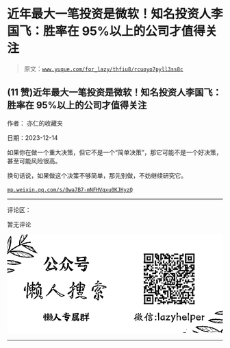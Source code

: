 # 近年最大一笔投资是微软！知名投资人李国飞：胜率在 95%以上的公司才值得关注

> 原文：[`www.yuque.com/for_lazy/thfiu8/rcuoyo7pyll3ss8c`](https://www.yuque.com/for_lazy/thfiu8/rcuoyo7pyll3ss8c)

## (11 赞)近年最大一笔投资是微软！知名投资人李国飞：胜率在 95%以上的公司才值得关注

作者： 亦仁的收藏夹

日期：2023-12-14

如果你在做一个重大决策，但它不是一个“简单决策”，那它可能不是一个好决策，甚至可能风险很高。

换句话说，如果做这个决策不够简单，那先别做，不妨继续研究它。

[`mp.weixin.qq.com/s/0wa7B7-mNFHVqxu0KJHyzQ`](https://mp.weixin.qq.com/s/0wa7B7-mNFHVqxu0KJHyzQ)

* * *

评论区：

暂无评论

![](img/21de372a77ea1f441c613f7316831ae1.png)

* * *